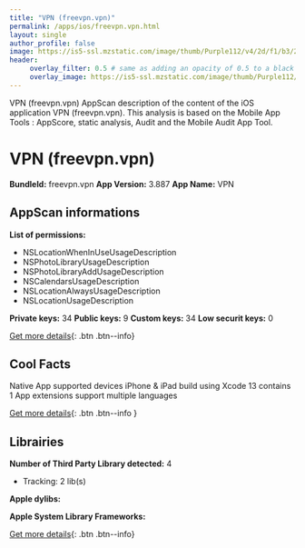 ```yaml
---
title: "VPN (freevpn.vpn)"
permalink: /apps/ios/freevpn.vpn.html
layout: single
author_profile: false
image: https://is5-ssl.mzstatic.com/image/thumb/Purple112/v4/2d/f1/b3/2df1b3e6-f2f2-791c-2f5c-df9fc4b7e144/vpn-eyes-icon-1x_U007emarketing-0-7-0-0-85-220.png/512x512bb.jpg
header: 
     overlay_filter: 0.5 # same as adding an opacity of 0.5 to a black background
     overlay_image: https://is5-ssl.mzstatic.com/image/thumb/Purple112/v4/2d/f1/b3/2df1b3e6-f2f2-791c-2f5c-df9fc4b7e144/vpn-eyes-icon-1x_U007emarketing-0-7-0-0-85-220.png/512x512bb.jpg
---
```

VPN (freevpn.vpn) AppScan description of the content of the iOS application VPN (freevpn.vpn). This analysis is based on the Mobile App Tools : AppScore, static analysis, Audit and the Mobile Audit App Tool.

# VPN (freevpn.vpn)

**BundleId:** freevpn.vpn
**App Version:** 3.887
**App Name:** VPN


## AppScan informations 

**List of permissions:** 
- NSLocationWhenInUseUsageDescription
- NSPhotoLibraryUsageDescription
- NSPhotoLibraryAddUsageDescription
- NSCalendarsUsageDescription
- NSLocationAlwaysUsageDescription
- NSLocationUsageDescription
  
  
**Private keys:** 34
**Public keys:** 9
**Custom keys:** 34
**Low securit keys:** 0
  
[Get more details](/pricing.html){: .btn .btn--info}

## Cool Facts

Native App
supported devices iPhone & iPad
build using Xcode 13
contains 1 App extensions
support multiple languages
  
[Get more details](/pricing.html){: .btn .btn--info }

## Librairies 
**Number of Third Party Library detected:** 4
- Tracking: 2 lib(s)


**Apple dylibs:**


**Apple System Library Frameworks:**


  
[Get more details](/pricing.html){: .btn .btn--info}

